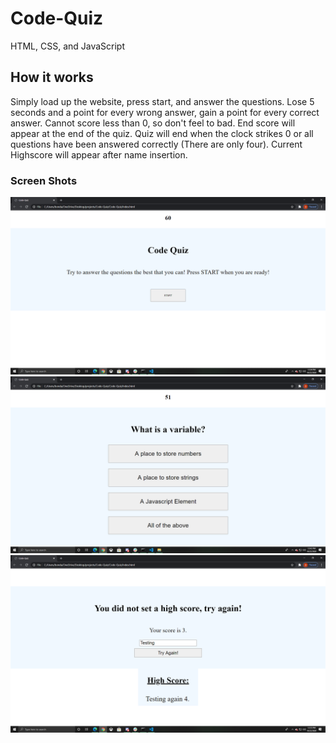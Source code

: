 # Code-Quiz
HTML, CSS, and JavaScript

## How it works
Simply load up the website, press start, and answer the questions. Lose 5 seconds and a point for every wrong answer, gain a point for every correct answer. Cannot score less than 0, so don't feel to bad. End score will appear at the end of the quiz. Quiz will end when the clock strikes 0 or all questions have been answered correctly (There are only four). Current Highscore will appear after name insertion.

### Screen Shots

![Opening page says Code Quiz with a button that says start.](/assets/imgs/Screenshot1.png)
![List of four questions is displayed and a timer](/assets/imgs/Screenshot2.png)
![End screen with a New High Score message and a display of the current leader](/assets/imgs/Screenshot3.png)

